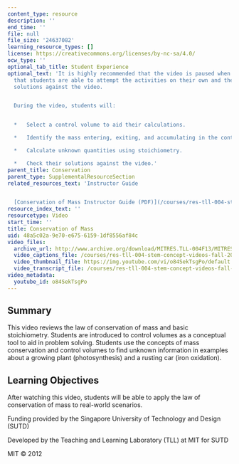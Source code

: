 ```yaml
---
content_type: resource
description: ''
end_time: ''
file: null
file_size: '24637082'
learning_resource_types: []
license: https://creativecommons.org/licenses/by-nc-sa/4.0/
ocw_type: ''
optional_tab_title: Student Experience
optional_text: 'It is highly recommended that the video is paused when prompted so
  that students are able to attempt the activities on their own and then check their
  solutions against the video.


  During the video, students will:


  *   Select a control volume to aid their calculations.

  *   Identify the mass entering, exiting, and accumulating in the control volume.

  *   Calculate unknown quantities using stoichiometry.

  *   Check their solutions against the video.'
parent_title: Conservation
parent_type: SupplementalResourceSection
related_resources_text: 'Instructor Guide


  [Conservation of Mass Instructor Guide (PDF)](/courses/res-tll-004-stem-concept-videos-fall-2013/resources/mitres_tll-004f13_cmass_ig)'
resource_index_text: ''
resourcetype: Video
start_time: ''
title: Conservation of Mass
uid: 48a5c02a-9e70-e675-6159-1df8556af84c
video_files:
  archive_url: http://www.archive.org/download/MITRES.TLL-004F13/MITRES_TLL-004F13_conservation_of_mass_300k.mp4
  video_captions_file: /courses/res-tll-004-stem-concept-videos-fall-2013/f8560b8ad14f582d9f99bf4f9869dca7_o84SekTsgPo.vtt
  video_thumbnail_file: https://img.youtube.com/vi/o84SekTsgPo/default.jpg
  video_transcript_file: /courses/res-tll-004-stem-concept-videos-fall-2013/e9edf428d9956937a1562e1e81069491_o84SekTsgPo.pdf
video_metadata:
  youtube_id: o84SekTsgPo
---
```


Summary
-------

This video reviews the law of conservation of mass and basic stoichiometry. Students are introduced to control volumes as a conceptual tool to aid in problem solving. Students use the concepts of mass conservation and control volumes to find unknown information in examples about a growing plant (photosynthesis) and a rusting car (iron oxidation).

Learning Objectives
-------------------

After watching this video, students will be able to apply the law of conservation of mass to real-world scenarios.

Funding provided by the Singapore University of Technology and Design (SUTD)

Developed by the Teaching and Learning Laboratory (TLL) at MIT for SUTD

MIT © 2012

